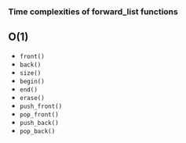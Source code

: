 ### Time complexities of forward_list functions

## O(1)
+ `front()`
+ `back()`
+ `size()`
+ `begin()`
+ `end()`
+ `erase()`
+ `push_front()`
+ `pop_front()`
+ `push_back()`
+ `pop_back()`
